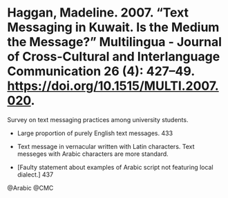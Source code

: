 # Haggan, Madeline. 2007. “Text Messaging in Kuwait. Is the Medium the Message?” Multilingua - Journal of Cross-Cultural and Interlanguage Communication 26 (4): 427–49. https://doi.org/10.1515/MULTI.2007.020.

Survey on text messaging practices among university students.

- Large proportion of purely English text messages. 433

- Text message in vernacular written with Latin characters. Text messeges with Arabic characters are more standard.

- [Faulty statement about examples of Arabic script not featuring local dialect.] 437

@Arabic
@CMC
